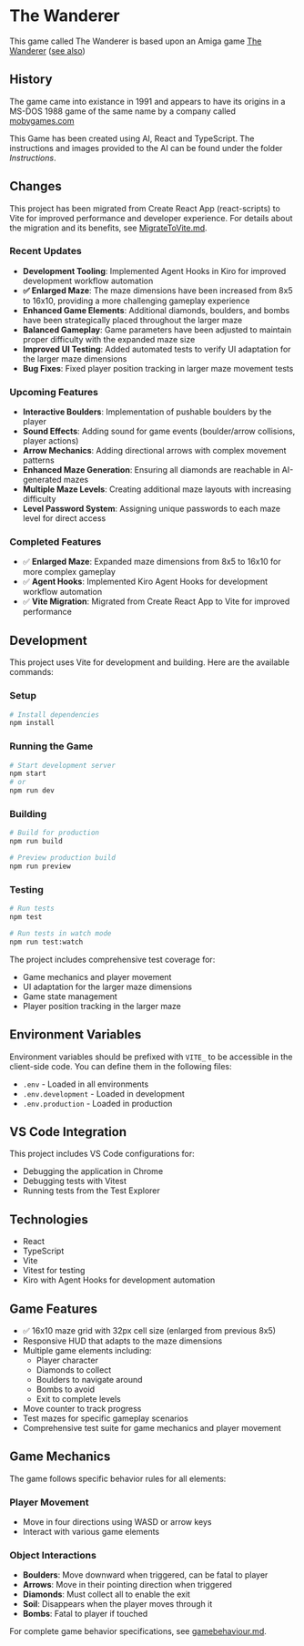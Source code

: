 # The Wanderer

This game called The Wanderer is based upon an Amiga game [The Wanderer](https://openretro.org/game/736fedbc-ca4b-4a6c-9651-37efdf5adc98/edit#5c6e78f8-8b33-5aa5-8799-0deab5b2b517) ([see also](https://www.video-games-museum.com/en/game/Wanderer-The/82/3/72080)) 

## History

The game came into existance in 1991 and appears to have its origins in a MS-DOS 1988 game of the same name by a company called [mobygames.com](https://www.bing.com/images/search?view=detailV2&ccid=njwql2Qp&id=04C132F7383528DA105C45DF0D508F62A127889A&thid=OIP.njwql2Qpr9H6DoilpbylyQHaEo&mediaurl=https%3a%2f%2fcdn.mobygames.com%2ffbae36b6-aba5-11ed-bd13-02420a00019c.webp&exph=375&expw=600&q=wanderer+game+1980s&simid=607987363899065693&FORM=IRPRST&ck=9914B4738DB45F49737A7C21A52A1122&selectedIndex=0&itb=0&idpp=overlayview&ajaxhist=0&ajaxserp=0)

This Game has been created using AI, React and TypeScript. The instructions and images provided to the AI can be found under the folder _Instructions_.

## Changes

This project has been migrated from Create React App (react-scripts) to Vite for improved performance and developer experience. For details about the migration and its benefits, see [MigrateToVite.md](./MigrateToVite.md).

### Recent Updates

- **Development Tooling**: Implemented Agent Hooks in Kiro for improved development workflow automation
- **✅ Enlarged Maze**: The maze dimensions have been increased from 8x5 to 16x10, providing a more challenging gameplay experience
- **Enhanced Game Elements**: Additional diamonds, boulders, and bombs have been strategically placed throughout the larger maze
- **Balanced Gameplay**: Game parameters have been adjusted to maintain proper difficulty with the expanded maze size
- **Improved UI Testing**: Added automated tests to verify UI adaptation for the larger maze dimensions
- **Bug Fixes**: Fixed player position tracking in larger maze movement tests

### Upcoming Features

- **Interactive Boulders**: Implementation of pushable boulders by the player
- **Sound Effects**: Adding sound for game events (boulder/arrow collisions, player actions)
- **Arrow Mechanics**: Adding directional arrows with complex movement patterns
- **Enhanced Maze Generation**: Ensuring all diamonds are reachable in AI-generated mazes
- **Multiple Maze Levels**: Creating additional maze layouts with increasing difficulty
- **Level Password System**: Assigning unique passwords to each maze level for direct access

### Completed Features

- ✅ **Enlarged Maze**: Expanded maze dimensions from 8x5 to 16x10 for more complex gameplay
- ✅ **Agent Hooks**: Implemented Kiro Agent Hooks for development workflow automation
- ✅ **Vite Migration**: Migrated from Create React App to Vite for improved performance

## Development

This project uses Vite for development and building. Here are the available commands:

### Setup

```bash
# Install dependencies
npm install
```

### Running the Game

```bash
# Start development server
npm start
# or
npm run dev
```

### Building

```bash
# Build for production
npm run build

# Preview production build
npm run preview
```

### Testing

```bash
# Run tests
npm test

# Run tests in watch mode
npm run test:watch
```

The project includes comprehensive test coverage for:

- Game mechanics and player movement
- UI adaptation for the larger maze dimensions
- Game state management
- Player position tracking in the larger maze

## Environment Variables

Environment variables should be prefixed with `VITE_` to be accessible in the client-side code. You can define them in the following files:

- `.env` - Loaded in all environments
- `.env.development` - Loaded in development
- `.env.production` - Loaded in production

## VS Code Integration

This project includes VS Code configurations for:

- Debugging the application in Chrome
- Debugging tests with Vitest
- Running tests from the Test Explorer

## Technologies

- React
- TypeScript
- Vite
- Vitest for testing
- Kiro with Agent Hooks for development automation

## Game Features

- ✅ 16x10 maze grid with 32px cell size (enlarged from previous 8x5)
- Responsive HUD that adapts to the maze dimensions
- Multiple game elements including:
  - Player character
  - Diamonds to collect
  - Boulders to navigate around
  - Bombs to avoid
  - Exit to complete levels
- Move counter to track progress
- Test mazes for specific gameplay scenarios
- Comprehensive test suite for game mechanics and player movement

## Game Mechanics

The game follows specific behavior rules for all elements:

### Player Movement
- Move in four directions using WASD or arrow keys
- Interact with various game elements

### Object Interactions
- **Boulders**: Move downward when triggered, can be fatal to player
- **Arrows**: Move in their pointing direction when triggered
- **Diamonds**: Must collect all to enable the exit
- **Soil**: Disappears when the player moves through it
- **Bombs**: Fatal to player if touched

For complete game behavior specifications, see [gamebehaviour.md](./Instructions/gamebehaviour.md).
